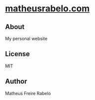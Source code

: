 # [matheusrabelo.com](http://matheusrabelo.com)

## About

My personal website

## License

MIT

## Author

Matheus Freire Rabelo
